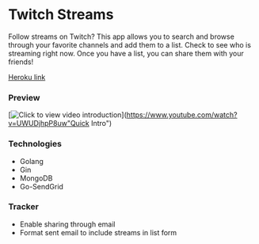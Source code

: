# Twitch Streams

Follow streams on Twitch? This app allows you to search and browse through your favorite channels and add them to a list. Check to see who is streaming right now. Once you have a list, you can share them with your friends!

[Heroku link](https://infinite-woodland-7702.herokuapp.com/)

### Preview

[![Click to view video introduction](https://i.ytimg.com/vi_webp/UWUDjhpP8uw/mqdefault.webp)](https://www.youtube.com/watch?v=UWUDjhpP8uw"Quick Intro")

### Technologies

- Golang
- Gin
- MongoDB
- Go-SendGrid

### Tracker

- Enable sharing through email
- Format sent email to include streams in list form
